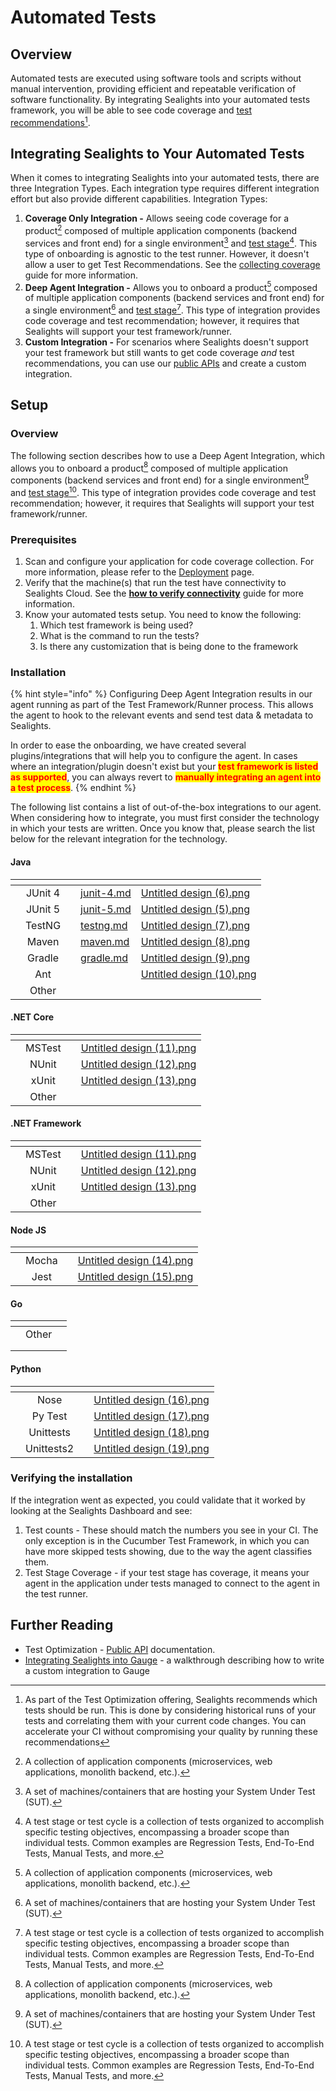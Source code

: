 # Automated Tests

## Overview

Automated tests are executed using software tools and scripts without manual intervention, providing efficient and repeatable verification of software functionality. By integrating Sealights into your automated tests framework, you will be able to see code coverage and [test recommendations](#user-content-fn-1)[^1].

## Integrating Sealights to Your Automated Tests

When it comes to integrating Sealights into your automated tests, there are three Integration Types. Each integration type requires different integration effort but also provide different capabilities. Integration Types:

1. **Coverage Only Integration -** Allows seeing code coverage for a product[^2] composed of multiple application components (backend services and front end) for a single environment[^3] and [test stage](#user-content-fn-4)[^4]. This type of onboarding is agnostic to the test runner. However, it doesn't allow a user to get Test Recommendations. See the [collecting coverage](../guides/collecting-coverage.md) guide for more information.
2. **Deep Agent Integration -** Allows you to onboard a product[^5] composed of multiple application components (backend services and front end) for a single environment[^6] and [test stage](#user-content-fn-7)[^7]. This type of integration provides code coverage and test recommendation; however, it requires that Sealights will support your test framework/runner.
3. **Custom Integration -** For scenarios where Sealights doesn't support your test framework but still wants to get code coverage _and_ test recommendations, you can use our [public APIs](../../../apis/test-optimization.md) and create a custom integration.

## Setup

### Overview

The following section describes how to use a Deep Agent Integration, which allows you to onboard a product[^8] composed of multiple application components (backend services and front end) for a single environment[^9] and [test stage](#user-content-fn-10)[^10]. This type of integration provides code coverage and test recommendation; however, it requires that Sealights will support your test framework/runner.

### Prerequisites&#x20;

1. Scan and configure your application for code coverage collection. For more information, please refer to the [Deployment](../../) page.
2. Verify that the machine(s) that run the test have connectivity to Sealights Cloud. See the [**how to verify connectivity**](../../../../check-the-connectivity-to-the-sealights-server-from-my-machine.md) guide for more information.
3. Know your automated tests setup. You need to know the following:
   1. Which test framework is being used?&#x20;
   2. What is the command to run the tests?&#x20;
   3. Is there any customization that is being done to the framework

### Installation

{% hint style="info" %}
Configuring Deep Agent Integration results in our agent running as part of the Test Framework/Runner process. This allows the agent to hook to the relevant events and send test data & metadata to Sealights.

In order to ease the onboarding, we have created several plugins/integrations that will help you to configure the agent. In cases where an integration/plugin doesn't exist but your <mark style="color:red;">**test framework is listed as supported**</mark>, you can always revert to <mark style="color:red;">**manually integrating an agent into a test process**</mark>.
{% endhint %}

The following list contains a list of out-of-the-box integrations to our agent. When considering how to integrate, you must first consider the technology in which your tests are written. Once you know that, please search the list below for the relevant integration for the technology.

#### Java

<table data-view="cards"><thead><tr><th></th><th align="center"></th><th></th><th data-hidden data-card-target data-type="content-ref"></th><th data-hidden data-card-cover data-type="files"></th></tr></thead><tbody><tr><td></td><td align="center">JUnit 4</td><td></td><td><a href="java/junit-4.md">junit-4.md</a></td><td><a href="../../../../.gitbook/assets/Untitled design (6).png">Untitled design (6).png</a></td></tr><tr><td></td><td align="center">JUnit 5</td><td></td><td><a href="java/junit-5.md">junit-5.md</a></td><td><a href="../../../../.gitbook/assets/Untitled design (5).png">Untitled design (5).png</a></td></tr><tr><td></td><td align="center">TestNG</td><td></td><td><a href="java/testng.md">testng.md</a></td><td><a href="../../../../.gitbook/assets/Untitled design (7).png">Untitled design (7).png</a></td></tr><tr><td></td><td align="center">Maven</td><td></td><td><a href="java/maven.md">maven.md</a></td><td><a href="../../../../.gitbook/assets/Untitled design (8).png">Untitled design (8).png</a></td></tr><tr><td></td><td align="center">Gradle</td><td></td><td><a href="java/gradle.md">gradle.md</a></td><td><a href="../../../../.gitbook/assets/Untitled design (9).png">Untitled design (9).png</a></td></tr><tr><td></td><td align="center">Ant</td><td></td><td></td><td><a href="../../../../.gitbook/assets/Untitled design (10).png">Untitled design (10).png</a></td></tr><tr><td></td><td align="center">Other</td><td></td><td></td><td></td></tr></tbody></table>

#### .NET Core

<table data-view="cards"><thead><tr><th></th><th align="center"></th><th></th><th data-hidden data-card-cover data-type="files"></th></tr></thead><tbody><tr><td></td><td align="center">MSTest</td><td></td><td><a href="../../../../.gitbook/assets/Untitled design (11).png">Untitled design (11).png</a></td></tr><tr><td></td><td align="center">NUnit</td><td></td><td><a href="../../../../.gitbook/assets/Untitled design (12).png">Untitled design (12).png</a></td></tr><tr><td></td><td align="center">xUnit</td><td></td><td><a href="../../../../.gitbook/assets/Untitled design (13).png">Untitled design (13).png</a></td></tr><tr><td></td><td align="center">Other</td><td></td><td></td></tr></tbody></table>

#### .NET Framework

<table data-view="cards"><thead><tr><th></th><th align="center"></th><th></th><th data-hidden data-card-cover data-type="files"></th></tr></thead><tbody><tr><td></td><td align="center">MSTest</td><td></td><td><a href="../../../../.gitbook/assets/Untitled design (11).png">Untitled design (11).png</a></td></tr><tr><td></td><td align="center">NUnit</td><td></td><td><a href="../../../../.gitbook/assets/Untitled design (12).png">Untitled design (12).png</a></td></tr><tr><td></td><td align="center">xUnit</td><td></td><td><a href="../../../../.gitbook/assets/Untitled design (13).png">Untitled design (13).png</a></td></tr><tr><td></td><td align="center">Other</td><td></td><td></td></tr></tbody></table>

#### Node JS

<table data-view="cards"><thead><tr><th></th><th align="center"></th><th></th><th data-hidden data-card-cover data-type="files"></th></tr></thead><tbody><tr><td></td><td align="center">Mocha</td><td></td><td><a href="../../../../.gitbook/assets/Untitled design (14).png">Untitled design (14).png</a></td></tr><tr><td></td><td align="center">Jest</td><td></td><td><a href="../../../../.gitbook/assets/Untitled design (15).png">Untitled design (15).png</a></td></tr></tbody></table>

#### Go

<table data-view="cards"><thead><tr><th></th><th align="center"></th><th></th></tr></thead><tbody><tr><td></td><td align="center">Other</td><td></td></tr><tr><td></td><td align="center"></td><td></td></tr><tr><td></td><td align="center"></td><td></td></tr></tbody></table>

#### &#x20;Python

<table data-view="cards"><thead><tr><th></th><th align="center"></th><th></th><th data-hidden data-card-cover data-type="files"></th></tr></thead><tbody><tr><td></td><td align="center">Nose</td><td></td><td><a href="../../../../.gitbook/assets/Untitled design (16).png">Untitled design (16).png</a></td></tr><tr><td></td><td align="center">Py Test</td><td></td><td><a href="../../../../.gitbook/assets/Untitled design (17).png">Untitled design (17).png</a></td></tr><tr><td></td><td align="center">Unittests</td><td></td><td><a href="../../../../.gitbook/assets/Untitled design (18).png">Untitled design (18).png</a></td></tr><tr><td></td><td align="center">Unittests2</td><td></td><td><a href="../../../../.gitbook/assets/Untitled design (19).png">Untitled design (19).png</a></td></tr></tbody></table>

###

### Verifying the installation

If the integration went as expected, you could validate that it worked by looking at the Sealights Dashboard and see:

1. Test counts - These should match the numbers you see in your CI. The only exception is in the Cucumber Test Framework, in which you can have more skipped tests showing, due to the way the agent classifies them.
2. Test Stage Coverage - if your test stage has coverage, it means your agent in the application under tests managed to connect to the agent in the test runner.

## Further Reading

* Test Optimization - [Public API](../../../apis/test-optimization.md) documentation.
* [Integrating Sealights into Gauge](../guides/integrating-sealights-to-gauge.md)  - a walkthrough describing how to write a custom integration to Gauge

[^1]: As part of the Test Optimization offering, Sealights recommends which tests should be run. This is done by considering historical runs of your tests and correlating them with your current code changes. You can accelerate your CI without compromising your quality by running these recommendations

[^2]: A collection of application components (microservices, web applications, monolith backend, etc.).

[^3]: A set of machines/containers that are hosting your System Under Test (SUT).

[^4]: A test stage or test cycle is a collection of tests organized to accomplish specific testing objectives, encompassing a broader scope than individual tests. Common examples are Regression Tests, End-To-End Tests, Manual Tests, and more.

[^5]: A collection of application components (microservices, web applications, monolith backend, etc.).

[^6]: A set of machines/containers that are hosting your System Under Test (SUT).

[^7]: A test stage or test cycle is a collection of tests organized to accomplish specific testing objectives, encompassing a broader scope than individual tests. Common examples are Regression Tests, End-To-End Tests, Manual Tests, and more.

[^8]: A collection of application components (microservices, web applications, monolith backend, etc.).

[^9]: A set of machines/containers that are hosting your System Under Test (SUT).

[^10]: A test stage or test cycle is a collection of tests organized to accomplish specific testing objectives, encompassing a broader scope than individual tests. Common examples are Regression Tests, End-To-End Tests, Manual Tests, and more.
